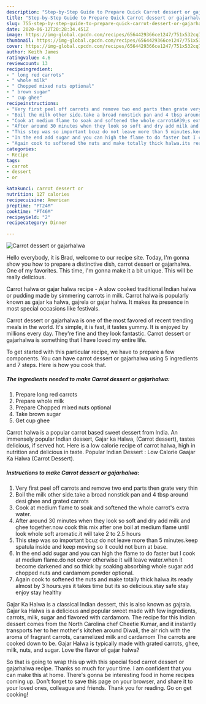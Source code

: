 ```yaml
---
description: "Step-by-Step Guide to Prepare Quick Carrot dessert or gajarhalwa"
title: "Step-by-Step Guide to Prepare Quick Carrot dessert or gajarhalwa"
slug: 755-step-by-step-guide-to-prepare-quick-carrot-dessert-or-gajarhalwa
date: 2020-06-12T20:28:34.451Z
image: https://img-global.cpcdn.com/recipes/6564429366ce1247/751x532cq70/carrot-dessert-or-gajarhalwa-recipe-main-photo.jpg
thumbnail: https://img-global.cpcdn.com/recipes/6564429366ce1247/751x532cq70/carrot-dessert-or-gajarhalwa-recipe-main-photo.jpg
cover: https://img-global.cpcdn.com/recipes/6564429366ce1247/751x532cq70/carrot-dessert-or-gajarhalwa-recipe-main-photo.jpg
author: Keith James
ratingvalue: 4.6
reviewcount: 13
recipeingredient:
- " long red carrots"
- " whole milk"
- " Chopped mixed nuts optional"
- " brown sugar"
- " cup ghee"
recipeinstructions:
- "Very first peel off carrots and remove two end parts then grate very thin"
- "Boil the milk other side.take a broad nonstick pan and 4 tbsp around desi ghee and grated carrots"
- "Cook at medium flame to soak and softened the whole carrot&#39;s extra water."
- "After around 30 minutes when they look so soft and dry add milk and ghee together.now cook this mix after one boil at medium flame until look whole soft aromatic.it will take 2 to 2.5 hours"
- "This step was so important bcuz do not leave more than 5 minutes.keep spatula inside and keep moving so it could not burn at base."
- "In the end add sugar and you can high the flame to do faster but I cook at medium flame.do not cover otherwise it will leave water.when it become darkened and so thick by soaking absorbing whole sugar add chopped nuts and cardamom powder optional."
- "Again cook to softened the nuts and make totally thick halwa.its ready almost by 3 hours.yes it takes time but its so delicious.stay safe stay enjoy stay healthy"
categories:
- Recipe
tags:
- carrot
- dessert
- or

katakunci: carrot dessert or 
nutrition: 127 calories
recipecuisine: American
preptime: "PT24M"
cooktime: "PT46M"
recipeyield: "2"
recipecategory: Dinner

---
```



![Carrot dessert or gajarhalwa](https://img-global.cpcdn.com/recipes/6564429366ce1247/751x532cq70/carrot-dessert-or-gajarhalwa-recipe-main-photo.jpg)

Hello everybody, it is Brad, welcome to our recipe site. Today, I'm gonna show you how to prepare a distinctive dish, carrot dessert or gajarhalwa. One of my favorites. This time, I'm gonna make it a bit unique. This will be really delicious.

Carrot halwa or gajar halwa recipe - A slow cooked traditional Indian halwa or pudding made by simmering carrots in milk. Carrot halwa is popularly known as gajar ka halwa, gajrela or gajar halwa. It makes its presence in most special occasions like festivals.

Carrot dessert or gajarhalwa is one of the most favored of recent trending meals in the world. It's simple, it is fast, it tastes yummy. It is enjoyed by millions every day. They're fine and they look fantastic. Carrot dessert or gajarhalwa is something that I have loved my entire life.


To get started with this particular recipe, we have to prepare a few components. You can have carrot dessert or gajarhalwa using 5 ingredients and 7 steps. Here is how you cook that.

<!--inarticleads1-->

##### The ingredients needed to make Carrot dessert or gajarhalwa:

1. Prepare  long red carrots
1. Prepare  whole milk
1. Prepare  Chopped mixed nuts optional
1. Take  brown sugar
1. Get  cup ghee


Carrot halwa is a popular carrot based sweet dessert from India. An immensely popular Indian dessert, Gajar ka Halwa, (Carrot dessert), tastes delicious, if served hot. Here is a low calorie recipe of carrot halwa, high in nutrition and delicious in taste. Popular Indian Dessert : Low Calorie Gaajar Ka Halwa (Carrot Dessert). 

<!--inarticleads2-->

##### Instructions to make Carrot dessert or gajarhalwa:

1. Very first peel off carrots and remove two end parts then grate very thin
1. Boil the milk other side.take a broad nonstick pan and 4 tbsp around desi ghee and grated carrots
1. Cook at medium flame to soak and softened the whole carrot&#39;s extra water.
1. After around 30 minutes when they look so soft and dry add milk and ghee together.now cook this mix after one boil at medium flame until look whole soft aromatic.it will take 2 to 2.5 hours
1. This step was so important bcuz do not leave more than 5 minutes.keep spatula inside and keep moving so it could not burn at base.
1. In the end add sugar and you can high the flame to do faster but I cook at medium flame.do not cover otherwise it will leave water.when it become darkened and so thick by soaking absorbing whole sugar add chopped nuts and cardamom powder optional.
1. Again cook to softened the nuts and make totally thick halwa.its ready almost by 3 hours.yes it takes time but its so delicious.stay safe stay enjoy stay healthy


Gajar Ka Halwa is a classical Indian dessert, this is also known as gajrala. Gajar ka Halwa is a delicious and popular sweet made with few ingredients, carrots, milk, sugar and flavored with cardamom. The recipe for this Indian dessert comes from the North Carolina chef Cheetie Kumar, and it instantly transports her to her mother&#39;s kitchen around Diwali, the air rich with the aroma of fragrant carrots, caramelized milk and cardamom The carrots are cooked down to be. Gajar Halwa is typically made with grated carrots, ghee, milk, nuts, and sugar. Love the flavor of gajar halwa? 

So that is going to wrap this up with this special food carrot dessert or gajarhalwa recipe. Thanks so much for your time. I am confident that you can make this at home. There's gonna be interesting food in home recipes coming up. Don't forget to save this page on your browser, and share it to your loved ones, colleague and friends. Thank you for reading. Go on get cooking!
